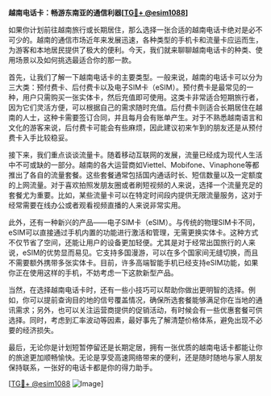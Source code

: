**越南电话卡：畅游东南亚的通信利器[[TG💪+ @esim1088](https://t.me/s/esim1088)]**

如果你计划前往越南旅行或长期居住，那么选择一张合适的越南电话卡绝对是必不可少的。越南的通信市场近年来发展迅速，各种类型的手机卡和流量卡应运而生，为游客和本地居民提供了极大的便利。今天，我们就来聊聊越南电话卡的种类、使用场景以及如何挑选最适合你的那一款。

首先，让我们了解一下越南电话卡的主要类型。一般来说，越南的电话卡可以分为三大类：预付费卡、后付费卡以及电子SIM卡（eSIM）。预付费卡是最常见的一种，用户只需购买一张实体卡，然后充值即可使用。这类卡非常适合短期旅行者，因为它们灵活方便，可以根据自己的需求随时充值。后付费卡则适合长期居住在越南的人士，这种卡需要签订合同，并且每月会有账单产生。对于不熟悉越南语言和文化的游客来说，后付费卡可能会有些麻烦，因此建议初来乍到的朋友还是从预付费卡入手比较稳妥。

接下来，我们重点谈谈流量卡。随着移动互联网的发展，流量已经成为现代人生活中不可或缺的一部分。越南的各大运营商如Viettel、Mobifone、Vinaphone等都推出了各自的流量套餐。这些套餐通常包括国内通话时长、短信数量以及一定额度的上网流量。对于喜欢拍照发朋友圈或者刷短视频的人来说，选择一个流量充足的套餐尤为重要。比如，某些流量卡可以在特定时间段内提供无限流量服务，这对于经常需要在线办公或者观看视频直播的人来说非常实用。

此外，还有一种新兴的产品——电子SIM卡（eSIM）。与传统的物理SIM卡不同，eSIM可以直接通过手机内置的功能进行激活和管理，无需更换实体卡。这种方式不仅节省了空间，还能让用户的设备更加轻便。尤其是对于经常出国旅行的人来说，eSIM的优势显而易见。它支持多国漫游，可以在多个国家间无缝切换，而且不需要额外携带多张实体卡。目前，许多高端智能手机已经支持eSIM功能，如果你正在使用这样的手机，不妨考虑一下这款新型产品。

当然，在选择越南电话卡时，还有一些小技巧可以帮助你做出更明智的选择。例如，你可以提前查询目的地的信号覆盖情况，确保所选套餐能够满足你在当地的通讯需求；另外，也可以关注运营商提供的促销活动，有时候会有一些优惠套餐可供选择。同时，考虑到汇率波动等因素，最好事先了解清楚价格体系，避免出现不必要的经济损失。

最后，无论你是计划短暂停留还是长期定居，拥有一张优质的越南电话卡都能让你的旅途更加顺畅愉快。无论是享受高速网络带来的便利，还是随时随地与家人朋友保持联系，一张好的电话卡都是你的得力助手。

[[TG💪+ @esim1088](https://t.me/s/esim1088) ![Image](https://i.postimg.cc/4NQfJmqS/Snipaste-2025-05-13-00-14-12.png)]